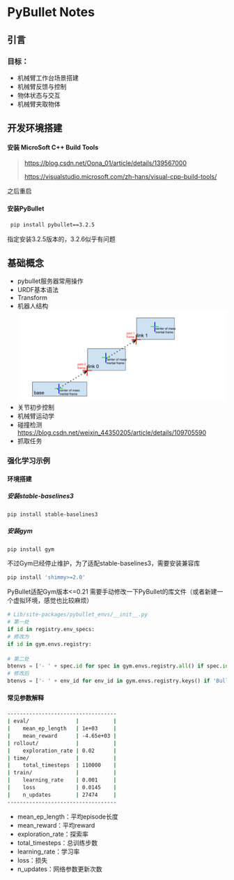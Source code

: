 # PyBullet Notes
## 引言
### 目标：
- 机械臂工作台场景搭建
- 机械臂反馈与控制
- 物体状态与交互
- 机械臂夹取物体


## 开发环境搭建
#### 安装 MicroSoft C++ Build Tools
> https://blog.csdn.net/Oona_01/article/details/139567000
> 
> https://visualstudio.microsoft.com/zh-hans/visual-cpp-build-tools/

之后重启

#### 安装PyBullet
```bash
 pip install pybullet==3.2.5
```
指定安装3.2.5版本的，3.2.6似乎有问题

## 基础概念
- pybullet服务器常用操作
- URDF基本语法
- Transform
- 机器人结构
![img.png](img.png)
- 关节初步控制
- 机械臂运动学
- 碰撞检测
https://blog.csdn.net/weixin_44350205/article/details/109705590
- 抓取任务

### 强化学习示例
#### 环境搭建
##### 安装stable-baselines3
```bash
pip install stable-baselines3
```
##### 安装gym
```bash
pip install gym
```
不过Gym已经停止维护，为了适配stable-baselines3，需要安装兼容库

```bash
pip install 'shimmy>=2.0'
```
PyBullet适配Gym版本<=0.21
需要手动修改一下PyBullet的库文件（或者新建一个虚拟环境，感觉也比较麻烦）

```python
# Lib/site-packages/pybullet_envs/__init__.py
# 第一处
if id in registry.env_specs:
# 修改为
if id in gym.envs.registry:
    
# 第二处
btenvs = ['- ' + spec.id for spec in gym.envs.registry.all() if spec.id.find('Bullet') >= 0]
# 修改后
btenvs = ['- ' + env_id for env_id in gym.envs.registry.keys() if 'Bullet' in env_id]
```
#### 常见参数解释
```bash
-----------------------------------
| eval/               |           |
|    mean_ep_length   | 1e+03     |
|    mean_reward      | -4.65e+03 |
| rollout/            |           |
|    exploration_rate | 0.02      |
| time/               |           |
|    total_timesteps  | 110000    |
| train/              |           |
|    learning_rate    | 0.001     |
|    loss             | 0.0145    |
|    n_updates        | 27474     |
-----------------------------------
```
- mean_ep_length：平均episode长度
- mean_reward：平均reward
- exploration_rate：探索率
- total_timesteps：总训练步数
- learning_rate：学习率
- loss：损失
- n_updates：网络参数更新次数
